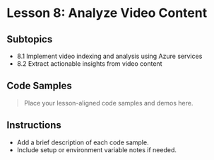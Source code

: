 # Lesson 8: Analyze Video Content

## Subtopics
- 8.1 Implement video indexing and analysis using Azure services
- 8.2 Extract actionable insights from video content

## Code Samples

> Place your lesson-aligned code samples and demos here.

## Instructions
- Add a brief description of each code sample.
- Include setup or environment variable notes if needed. 